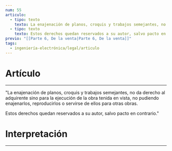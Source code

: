 ```yaml
---
num: 55
articulo:
  - tipo: texto
    texto: La enajenación de planos, croquis y trabajos semejantes, no da derecho al adquirente sino para la ejecución de la obra tenida en vista, no pudiendo enajenarlos, reproducirlos o servirse de ellos para otras obras.
  - tipo: texto
    texto: Estos derechos quedan reservados a su autor, salvo pacto en contrario.
previo: "[[Parte 6, De la venta|Parte 6, De la venta]]"
tags:
  - ingeniería-electrónica/legal/articulo
---
```

# Artículo
---
"La enajenación de planos, croquis y trabajos semejantes, no da derecho al adquirente sino para la ejecución de la obra tenida en vista, no pudiendo enajenarlos, reproducirlos o servirse de ellos para otras obras.

Estos derechos quedan reservados a su autor, salvo pacto en contrario."

# Interpretación
---
